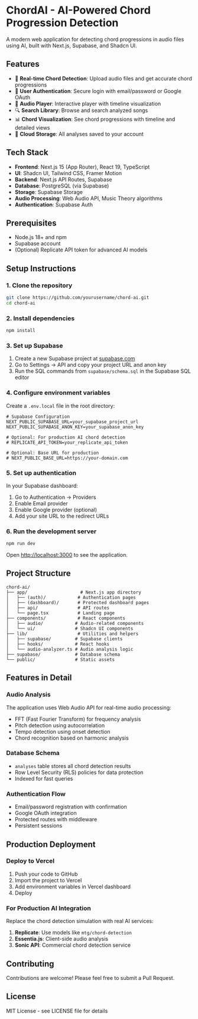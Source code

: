 # ChordAI - AI-Powered Chord Progression Detection

A modern web application for detecting chord progressions in audio files using AI, built with Next.js, Supabase, and Shadcn UI.

## Features

- 🎵 **Real-time Chord Detection**: Upload audio files and get accurate chord progressions
- 🔐 **User Authentication**: Secure login with email/password or Google OAuth
- 🎼 **Audio Player**: Interactive player with timeline visualization
- 🔍 **Search Library**: Browse and search analyzed songs
- 📊 **Chord Visualization**: See chord progressions with timeline and detailed views
- 💾 **Cloud Storage**: All analyses saved to your account

## Tech Stack

- **Frontend**: Next.js 15 (App Router), React 19, TypeScript
- **UI**: Shadcn UI, Tailwind CSS, Framer Motion
- **Backend**: Next.js API Routes, Supabase
- **Database**: PostgreSQL (via Supabase)
- **Storage**: Supabase Storage
- **Audio Processing**: Web Audio API, Music Theory algorithms
- **Authentication**: Supabase Auth

## Prerequisites

- Node.js 18+ and npm
- Supabase account
- (Optional) Replicate API token for advanced AI models

## Setup Instructions

### 1. Clone the repository

```bash
git clone https://github.com/yourusername/chord-ai.git
cd chord-ai
```

### 2. Install dependencies

```bash
npm install
```

### 3. Set up Supabase

1. Create a new Supabase project at [supabase.com](https://supabase.com)
2. Go to Settings → API and copy your project URL and anon key
3. Run the SQL commands from `supabase/schema.sql` in the Supabase SQL editor

### 4. Configure environment variables

Create a `.env.local` file in the root directory:

```env
# Supabase Configuration
NEXT_PUBLIC_SUPABASE_URL=your_supabase_project_url
NEXT_PUBLIC_SUPABASE_ANON_KEY=your_supabase_anon_key

# Optional: For production AI chord detection
# REPLICATE_API_TOKEN=your_replicate_api_token

# Optional: Base URL for production
# NEXT_PUBLIC_BASE_URL=https://your-domain.com
```

### 5. Set up authentication

In your Supabase dashboard:
1. Go to Authentication → Providers
2. Enable Email provider
3. Enable Google provider (optional)
4. Add your site URL to the redirect URLs

### 6. Run the development server

```bash
npm run dev
```

Open [http://localhost:3000](http://localhost:3000) to see the application.

## Project Structure

```
chord-ai/
├── app/                    # Next.js app directory
│   ├── (auth)/            # Authentication pages
│   ├── (dashboard)/       # Protected dashboard pages
│   ├── api/               # API routes
│   └── page.tsx           # Landing page
├── components/            # React components
│   ├── audio/            # Audio-related components
│   └── ui/               # Shadcn UI components
├── lib/                   # Utilities and helpers
│   ├── supabase/         # Supabase clients
│   ├── hooks/            # React hooks
│   └── audio-analyzer.ts # Audio analysis logic
├── supabase/             # Database schema
└── public/               # Static assets
```

## Features in Detail

### Audio Analysis
The application uses Web Audio API for real-time audio processing:
- FFT (Fast Fourier Transform) for frequency analysis
- Pitch detection using autocorrelation
- Tempo detection using onset detection
- Chord recognition based on harmonic analysis

### Database Schema
- `analyses` table stores all chord detection results
- Row Level Security (RLS) policies for data protection
- Indexed for fast queries

### Authentication Flow
- Email/password registration with confirmation
- Google OAuth integration
- Protected routes with middleware
- Persistent sessions

## Production Deployment

### Deploy to Vercel

1. Push your code to GitHub
2. Import the project to Vercel
3. Add environment variables in Vercel dashboard
4. Deploy

### For Production AI Integration

Replace the chord detection simulation with real AI services:
1. **Replicate**: Use models like `mtg/chord-detection`
2. **Essentia.js**: Client-side audio analysis
3. **Sonic API**: Commercial chord detection service

## Contributing

Contributions are welcome! Please feel free to submit a Pull Request.

## License

MIT License - see LICENSE file for details
